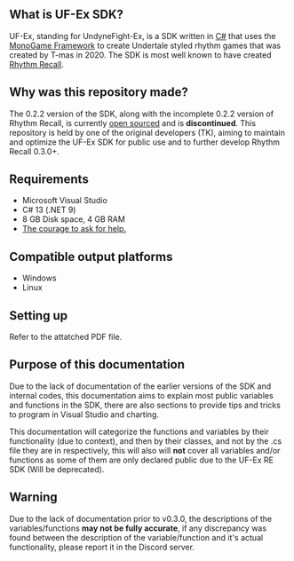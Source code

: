 ## What is UF-Ex SDK?
UF-Ex, standing for UndyneFight-Ex, is a SDK written in [C#](https://learn.microsoft.com/en-us/dotnet/csharp/) that uses the [MonoGame Framework](https://monogame.net/) to create Undertale styled rhythm games that was created by T-mas in 2020. The SDK is most well known to have created [Rhythm Recall](https://gamejolt.com/games/rhythmrecall/707354).

## Why was this repository made?
The 0.2.2 version of the SDK, along with the incomplete 0.2.2 version of Rhythm Recall, is currently [open sourced](https://github.com/Undertale-T-mas/UndyneFight-Ex-RE) and is **discontinued**. This repository is held by one of the original developers (TK), aiming to maintain and optimize the UF-Ex SDK for public use and to further develop Rhythm Recall 0.3.0+.

## Requirements
- Microsoft Visual Studio
- C# 13 (.NET 9)
- 8 GB Disk space, 4 GB RAM
- [The courage to ask for help.](https://discord.com/channels/1022852493903933510/1293941718584135710)

## Compatible output platforms
- Windows
- Linux

## Setting up
Refer to the attatched PDF file.

## Purpose of this documentation
Due to the lack of documentation of the earlier versions of the SDK and internal codes, 
this documentation aims to explain most public variables and functions in the SDK, there are also sections to provide tips and tricks to program in Visual Studio and charting.

This documentation will categorize the functions and variables by their functionality (due to context), and then by their classes, and not by the .cs file they are in respectively, this will also  will **not** cover all variables and/or functions as some of them are only declared public due to the UF-Ex RE SDK (Will be deprecated).

## Warning
Due to the lack of documentation prior to v0.3.0, the descriptions of the variables/functions **may not be fully accurate**, if any discrepancy was found between the description of the variable/function and it's actual functionality, please report it in the Discord server.

